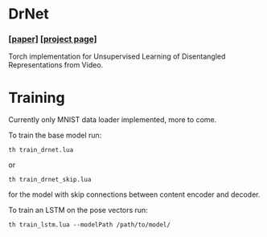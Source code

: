 # DrNet 
### [[paper]](https://arxiv.org/abs/1705.10915) [[project page]](https://sites.google.com/view/drnet-paper//)   

Torch implementation for Unsupervised Learning of Disentangled Representations from Video.



# Training 
Currently only MNIST data loader implemented, more to come.

To train the base model run:
```
th train_drnet.lua 
```
or 
```
th train_drnet_skip.lua 
```
for the model with skip connections between content encoder and decoder.


To train an LSTM on the pose vectors run:
```
th train_lstm.lua --modelPath /path/to/model/
```



